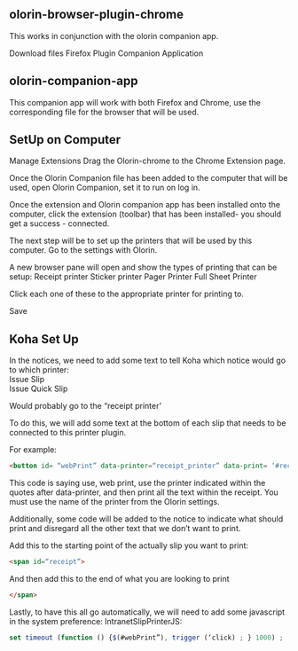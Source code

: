 ## olorin-browser-plugin-chrome
This works in conjunction with the olorin companion app.

Download files
	Firefox Plugin
	Companion Application

 ## olorin-companion-app 
 This companion app will work with both Firefox and Chrome, use the corresponding file for the browser that will be used. 

## SetUp on Computer
Manage Extensions
Drag the Olorin-chrome to the Chrome Extension page.

Once the Olorin Companion file has been added to the computer that will be used, open Olorin Companion, set it to run on log in. 

Once the extension and Olorin companion app has been installed onto the computer, click the extension (toolbar) that has been installed- you should get a success - connected.

The next step will be to set up the printers that will be used by this computer. Go to the settings with Olorin.

A new browser pane will open and show the types of printing that can be setup:
		Receipt printer
		Sticker printer
		Pager Printer
		Full Sheet Printer

Click each one of these to the appropriate  printer for printing to. 

Save


## Koha Set Up

In the notices, we need to add some text to tell Koha which notice would go to which printer:  
Issue Slip  
Issue Quick Slip

Would probably go to the “receipt printer’

To do this, we will add some text at the bottom of each slip that needs to be connected to this printer plugin. 

For example: 

```html
<button id= “webPrint” data-printer=“receipt_printer” data-print= ‘#receipt”>Print</button>
```

This code is saying use, web print, use the printer indicated within the quotes after data-printer, and then print all the text within the receipt. You must use the name of the printer from the Olorin settings.

Additionally, some code will be added to the notice to indicate what should print and disregard all the other text that we don’t want to print. 

Add this to the starting point of the actually slip you want to print:
```html
<span id=“receipt”>
```
And then add this to the end of what you are looking to print
```html
</span>
```
Lastly, to have this all go automatically, we will need to add some javascript in the system preference: IntranetSlipPrinterJS:
```javascript
set timeout (function () {$(#webPrint”), trigger (‘click) ; } 1000) ;
```
